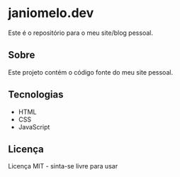 # janiomelo.dev

Este é o repositório para o meu site/blog pessoal.

## Sobre

Este projeto contém o código fonte do meu site pessoal.

## Tecnologias

- HTML
- CSS
- JavaScript

## Licença

Licença MIT - sinta-se livre para usar
